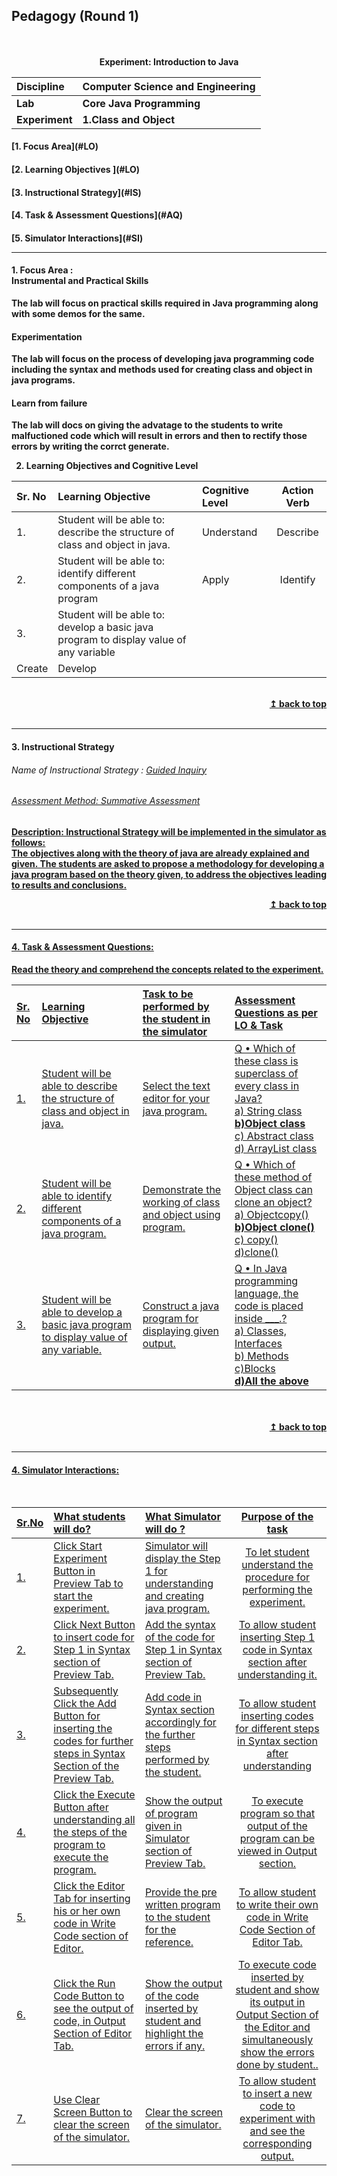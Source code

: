 ## Pedagogy (Round 1)
<p align="center">
<br>
<br>
<b> Experiment: Introduction to Java <a name="top"></a> <br>
</p>

<b>Discipline | <b>Computer Science and Engineering
:--|:--|
<b> Lab | <b> Core Java Programming
<b> Experiment|  <b> 1.Class and Object


<h4> [1. Focus Area](#LO)
<h4> [2. Learning Objectives ](#LO)
<h4> [3. Instructional Strategy](#IS)
<h4> [4. Task & Assessment Questions](#AQ)
<h4> [5. Simulator Interactions](#SI)
<hr>

<a name="LO"></a>
#### 1. Focus Area : <br>Instrumental and Practical Skills
The lab will focus on practical skills required in Java programming along with some demos for the same.<br>
#### Experimentation
The lab will focus on the process of developing java programming code including the syntax and methods used for creating class and object in java programs.
#### Learn from failure
The lab will docs on giving the advatage to the students to write malfuctioned code which will result in errors and then to rectify those errors by writing the corrct generate.

2. Learning Objectives and Cognitive Level

Sr. No |	Learning Objective	| Cognitive Level | Action Verb
:--|:--|:--|:-:
1.| Student will be able to: <br>describe the structure of class and object in java.<br> | Understand| Describe
2.| Student will be able to: <br>identify different components of a java program<br> | Apply| Identify
3.| Student will be able to: <br>develop a basic java program to display value of any variable
 | Create| Develop

<br/>
<div align="right">
    <b><a href="#top">↥ back to top</a></b>
</div>
<br/>
<hr>

<a name="IS"></a>
#### 3. Instructional Strategy
###### Name of Instructional Strategy  :  <u> Guided Inquiry 
###### Assessment Method: Summative Assessment

<u> <b>Description:</b></u> <u> Instructional Strategy will be implemented in the simulator as follows: </u>
<br>
The objectives along with the theory of java are already explained and given. The students are asked to propose a methodology for developing a java program based on the theory given, to address the objectives leading to results and conclusions.
<br/>

<div align="right">
    <b><a href="#top">↥ back to top</a></b>
</div>
<br/>
<hr>

<a name="AQ"></a>
#### 4. Task & Assessment Questions:

Read the theory and comprehend the concepts related to the experiment. 
<br>

Sr. No |	Learning Objective	| Task to be performed by <br> the student  in the simulator | Assessment Questions as per LO & Task
:--|:--|:--|:--
1.| Student will be able to describe the structure of class and object in java. | Select the text editor for your java program. | Q • Which of these class is superclass of every class in Java? <br>a) String class<br><b>b)Object class</b><br>c) Abstract class <br>d) ArrayList class
2.| Student will be able to identify different components of a java program.| Demonstrate the working of class and object using program. | Q •	Which of these method of Object class can clone an object? <br>a) Objectcopy() <br><b>b)Object clone()</b><br> c) copy() <br>d)clone()
3.| Student will be able to develop a basic java program to display value of any variable.| Construct a java program for displaying given output. | Q •	In Java programming language, the code is placed inside ___.? <br> a) Classes, Interfaces <br> b) Methods <br> c)Blocks <br><b>d)All the above</b>


</div>
<br>

<br/>
<div align="right">
    <b><a href="#top">↥ back to top</a></b>
</div>
<br/>
<hr>

<a name="SI"></a>

#### 4. Simulator Interactions:
<br>

Sr.No | What students will do? | What Simulator will do ? | Purpose of the task
:--|:--|:--|:--:
1.| Click Start Experiment Button in Preview Tab to start the experiment. | Simulator will display the Step 1 for understanding and creating java program. | To let student understand the procedure for performing the experiment.<br/>
2.| Click Next Button to insert code for Step 1 in Syntax section of Preview Tab.  | Add the syntax of the code for Step 1 in Syntax section of Preview Tab. | To allow student inserting Step 1 code in Syntax section after understanding it.<br/>
3.| Subsequently Click the Add Button for inserting the codes for further steps in Syntax Section of the Preview Tab.  | Add code in Syntax section accordingly for the further steps performed by the student.   | To allow student inserting codes for different steps in Syntax section after understanding<br/>
4.| Click the Execute Button after understanding all the steps of the program to execute the program.  | Show the output of program given in Simulator section of Preview Tab. | To execute program so that output of the program can be viewed in Output section. <br/>
5.| Click the Editor Tab for inserting his or her own code in Write Code section of Editor. | Provide the pre written program to the student for the reference. | To allow student to write their own code in Write Code Section of Editor Tab.<br/>
6.| Click the Run Code Button to see the output of code, in Output Section of Editor Tab. | Show the output of the code inserted by student and highlight the errors if any. | To execute code inserted by student and show its output in Output Section of the Editor and simultaneously show the errors done by student..<br/>
7.| Use Clear Screen Button to clear the screen of the simulator. | Clear the screen of the simulator.  | To allow student to insert a new code to experiment with and see the corresponding output. <br/>

